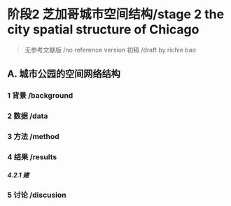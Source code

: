 


# 阶段2 芝加哥城市空间结构/stage 2 the city spatial structure of Chicago
> 无参考文献版 /no reference version  初稿 /draft  by richie bao
## A. 城市公园的空间网络结构
### 1 背景 /background


### 2 数据 /data

### 3 方法 /method


### 4 结果 /results
##### 4.2.1 建





### 5 讨论 /discusion
<!--stackedit_data:
eyJoaXN0b3J5IjpbMTM1MDYyNzA0NSwxOTY5OTA4Nzc3XX0=
-->